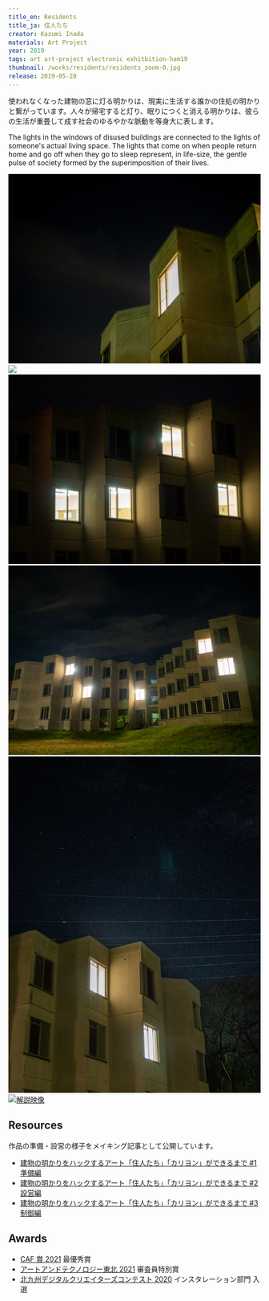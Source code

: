 ```yaml
---
title_en: Residents
title_ja: 住人たち
creator: Kazumi Inada
materials: Art Project
year: 2019
tags: art art-project electronic exhitbition-ham19
thumbnail: /works/residents/residents_zoom-0.jpg
release: 2019-05-20
---
```


使われなくなった建物の窓に灯る明かりは、現実に生活する誰かの住処の明かりと繋がっています。人々が帰宅すると灯り、眠りにつくと消える明かりは、彼らの生活が重畳して成す社会のゆるやかな脈動を等身大に表します。

The lights in the windows of disused buildings are connected to the lights of someone's actual living space. The lights that come on when people return home and go off when they go to sleep represent, in life-size, the gentle pulse of society formed by the superimposition of their lives.

![](/works/residents/residents_zoom-0.jpg)
![](/events/residents21/00.jpg)
![](/works/residents/residents_zoom-1.jpg)
![](/events/residents21/01.jpg)
![](/events/residents21/02.jpg)
[![解説映像](https://img.youtube.com/vi/0GFfTeCohRE/maxresdefault.jpg)](https://www.youtube.com/watch?v=0GFfTeCohRE)

## Resources

作品の準備・設営の様子をメイキング記事として公開しています。

- [建物の明かりをハックするアート「住人たち」「カリヨン」ができるまで #1 準備編](https://note.com/nandenjin/n/n4e357d12a5ff)
- [建物の明かりをハックするアート「住人たち」「カリヨン」ができるまで #2 設営編](https://note.com/nandenjin/n/nf69b89937b2f)
- [建物の明かりをハックするアート「住人たち」「カリヨン」ができるまで #3 制御編](https://note.com/nandenjin/n/nff07b017e946)

## Awards

- [CAF 賞 2021](https://gendai-art.org/caf_single/caf2021/) 最優秀賞
- [アートアンドテクノロジー東北 2021](http://www-cg.cis.iwate-u.ac.jp/AT2021/) 審査員特別賞
- [北九州デジタルクリエイターズコンテスト 2020](http://kdcc.info/) インスタレーション部門 入選
